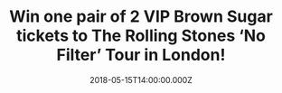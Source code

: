---
campaign-uuid: "c-731b554a-2384-41db-b590-ce12be0e2e1a"
type: "Preview"
category: "tickets"
date: "2018-05-15T14:00:00.000Z"
end-date: "2018-05-17T23:59:00.000Z"
disable-form: false
is_promoted: false
has_entry_page: true
title: "Win one pair of 2 VIP Brown Sugar tickets to The Rolling Stones ‘No Filter’\
  \ Tour in London!"
competition-description: "<p>\"There is no stopping us” and just like they promissed,\
  \ The Rolling Stones are back on the road again with massive concerts around UK,\
  \ Ireland, France, Germany, Czech Republic & Poland and they’re stopping at home\
  \ on Friday May 25th at London Stadium and we want YOU to be there! We’ve got our\
  \ hands on 2 VIP Brown Sugar tickets to 2 lucky NME AAA members to win!</p>\r\n\
  <p>Sounds good? You know what to do…</p>"
hero-header: "Win one pair of 2 VIP Brown Sugar tickets to The Rolling Stones ‘No\
  \ Filter’ Tour in London!"
terms-confirmation: "N/A"
banner-img: "https://assets.expresslyapp.com/asset-20c0e09e-1fae-41da-ba23-9dbb5a8fbb6e.jpg"
logo-left-href: "http://www.rollingstones.com/tickets/"
logo-left-image: "https://assets.expresslyapp.com/asset-ce75c925-7d00-4672-ace8-97d84af13c1d.jpg"
logo-left-title: "Stones NoFilter."
bg-image-hero: "https://assets.expresslyapp.com/asset-7bf8b8bf-5eab-4afa-bd84-d8f7060e8b67.jpg"
bg-image-first: "https://assets.expresslyapp.com/asset-73520083-d77d-48ef-b8fb-d839e0b3a085.jpg"
bg-image-second: "https://assets.expresslyapp.com/asset-a5bfb931-31e7-4499-98b2-7eb6ab7a7eb2.jpg"
bg-image-third: "https://assets.expresslyapp.com/asset-9520732b-8825-47f1-9faf-0e42ac67c27c.jpg"
section1-content: "<p>Over the past eighteen months the Rolling Stones have been on\
  \ top of their game: Grammy Award winning ‘Blue & Lonesome’, ‘Olé Olé Olé!, - a\
  \ trip across South America’ documentary…</p> \r\n<p>But now, from their hugely\
  \ successful sold out European trek in the autumn of last year, they are back onstage\
  \ again! and they want to treat fans to a set list packed full of classics such\
  \ as ‘Satisfaction’, ‘Paint It Black’, ‘Tumbling Dice’ & ‘Brown Sugar’ and that\
  \ is just the beginning!</p>\r\n<p><i>Credit. Manfred Vogel</i></p>"
section2-content: "<p>We’ve managed to get our hands on 2 VIP Brown Sugar tickets\
  \ to their massive concert on Friday May 25th at London Stadium! The VIP Brown Sugar\
  \ tickets include:</p>\r\n<p>• One Amazing Golden Circle General Admission Pitch\
  \ Ticket: Package Includes Early Entry and First Access to Your Section.</p>\r\n\
  <p>• One Limited Edition The Rolling Stones Tour Lithograph: Limited Edition Tour\
  \ Lithograph Based Upon Original The Rolling Stones Artwork, All Limited Edition\
  \ Lithographs Printed on Heavy Weight & Acid Free Fine Art Paper.</p>\r\n<p>• The\
  \ Rolling Stones VIP Travel Pack created Exclusively For VIP Package Purchasers:\
  \ Includes Items You’d Take “On the Road'', Travel Pack Contains an Assortment of\
  \ Exclusive The Rolling Stones Themed Merchandise and Includes a Commemorative VIP\
  \ Laminate & Matching Lanyard.</p>\r\n<p><i>Credit. Claude Gassian</i></p>"
section3-content: "<p>The Rolling Stones are coming to town to bring a spectacular\
  \ production and state of the art stage design!</p>\r\n<p>If you don’t want to miss\
  \ this special occasion, enter the draw below for a chance to win one pair of 2\
  \ VIP Brown Sugar tickets to see them perform live on Friday May 25th at London\
  \ Stadium!</p>\r\n<p>Good luck!</p>\r\n<p><i>Credit. Manfred Vogel</i></p>"
entry-title: "Win one pair of 2 VIP Brown Sugar tickets to The Rolling Stones ‘No\
  \ Filter’ Tour in London!"
entry-content: "<p>Complete the form below before May 17th at 23:59 to be in with\
  \ a chance to rock out with The Rolling Stones at London Stadium next Friday May\
  \ 25th!</p>"
has-winner: false
prize-description: "One pair of 2 VIP Brown Sugar tickets to The Rolling Stones ‘\
  No Filter’ Tour in London!"
prize-restrictions: "Winner is responsible for any transport costs to/from the event."
---